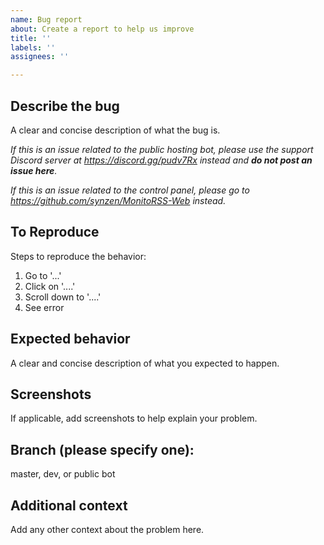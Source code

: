 ```yaml
---
name: Bug report
about: Create a report to help us improve
title: ''
labels: ''
assignees: ''

---
```


## Describe the bug

A clear and concise description of what the bug is.

*If this is an issue related to the public hosting bot, please use the support Discord server at https://discord.gg/pudv7Rx instead and **do not post an issue here**.*

*If this is an issue related to the control panel, please go to https://github.com/synzen/MonitoRSS-Web instead.*

## To Reproduce

Steps to reproduce the behavior:
1. Go to '...'
2. Click on '....'
3. Scroll down to '....'
4. See error

## Expected behavior

A clear and concise description of what you expected to happen.

## Screenshots

If applicable, add screenshots to help explain your problem.

## Branch (please specify one):

master, dev, or public bot

## Additional context

Add any other context about the problem here.
